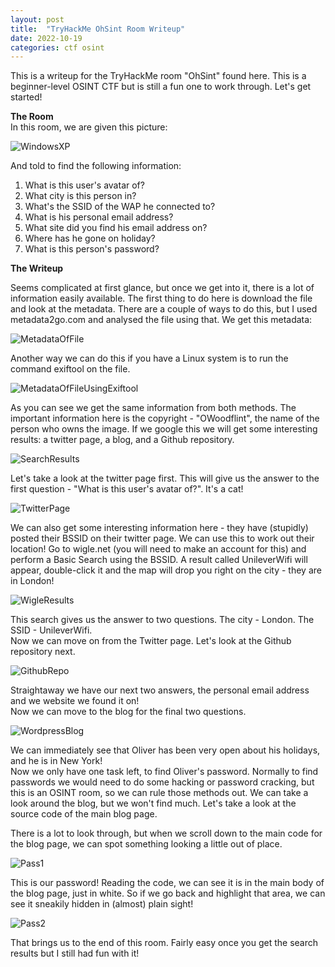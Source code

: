 ```yaml
---
layout: post
title:  "TryHackMe OhSint Room Writeup"
date: 2022-10-19
categories: ctf osint
---
```


This is a writeup for the TryHackMe room "OhSint" found here. This is a beginner-level OSINT CTF but is still a fun one to work through. Let's get started!

**The Room** <br>
In this room, we are given this picture:

![WindowsXP](/_site/assets/ohsint/WindowsXP.jpg)

And told to find the following information:

1. What is this user's avatar of?
2. What city is this person in?
3. What's the SSID of the WAP he connected to?
4. What is his personal email address?
5. What site did you find his email address on?
6. Where has he gone on holiday?
7. What is this person's password?

**The Writeup**

Seems complicated at first glance, but once we get into it, there is a lot of information easily available. The first thing to do here is download the file and look at the metadata. There are a couple of ways to do this, but I used metadata2go.com and analysed the file using that. We get this metadata:

![MetadataOfFile](/_site/assets/ohsint/ohsintmetadata.png)

Another way we can do this if you have a Linux system is to run the command exiftool on the file.

![MetadataOfFileUsingExiftool](/_site/assets/ohsint/ohsintexif.png)

As you can see we get the same information from both methods. The important information here is the copyright - "OWoodflint", the name of the person who owns the image. If we google this we will get some interesting results: a twitter page, a blog, and a Github repository.

![SearchResults](/_site/assets/ohsint/searchresults.png)

Let's take a look at the twitter page first. This will give us the answer to the first question - "What is this user's avatar of?". It's a cat!

![TwitterPage](/_site/assets/ohsint/twitter.png)

We can also get some interesting information here - they have (stupidly) posted their BSSID on their twitter page. We can use this to work out their location! Go to wigle.net (you will need to make an account for this) and perform a Basic Search using the BSSID. A result called UnileverWifi will appear, double-click it and the map will drop you right on the city - they are in London!

![WigleResults](/_site/assets/ohsint/wigle.png)

This search gives us the answer to two questions. The city - London. The SSID - UnileverWifi. <br>
Now we can move on from the Twitter page. Let's look at the Github repository next.

![GithubRepo](/_site/assets/ohsint/github.png)

Straightaway we have our next two answers, the personal email address and we website we found it on!<br>
Now we can move to the blog for the final two questions.

![WordpressBlog](/_site/assets/ohsint/blog.png)

We can immediately see that Oliver has been very open about his holidays, and he is in New York!<br>
Now we only have one task left, to find Oliver's password. Normally to find passwords we would need to do some hacking or password cracking, but this is an OSINT room, so we can rule those methods out. We can take a look around the blog, but we won't find much. Let's take a look at the source code of the main blog page. <br>

There is a lot to look through, but when we scroll down to the main code for the blog page, we can spot something looking a little out of place.

![Pass1](/_site/assets/ohsint/pass1.png)

This is our password! Reading the code, we can see it is in the main body of the blog page, just in white. So if we go back and highlight that area, we can see it sneakily hidden in (almost) plain sight!

![Pass2](/_site/assets/ohsint/pass2.png)

That brings us to the end of this room. Fairly easy once you get the search results but I still had fun with it!






